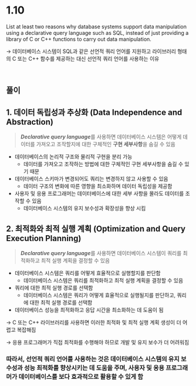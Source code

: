 # 1.10

List at least two reasons why database systems support data manipulation using
a declarative query language such as SQL, instead of just providing a library of
C or C++ functions to carry out data manipulation.

→ 데이터베이스 시스템이 SQL과 같은 선언적 쿼리 언어를 지원하고 라이브러리 형태의 C 또는 C++ 함수를 제공하는 대신 선언적 쿼리 언어를 사용하는 이유

<br>

## 풀이

## 1. **데이터 독립성과 추상화 (Data Independence and Abstraction)**

> ***Declarative query language***를 사용하면 데이터베이스 시스템은 어떻게 데이터를 가져오고 조작할지에 대한 구체적인 **구현 세부사항**을 숨길 수 있음
> 

- 데이터베이스의 논리적 구조와 물리적 구현을 분리 가능
    - 데이터를 가져오고 조작하는 방법에 대한 구체적인 구현 세부사항을 숨길 수 있기 때문
- 데이터베이스 스키마가 변경되어도 쿼리는 변경하지 않고 사용할 수 있음
    - 데이터 구조의 변화에 따른 영향을 최소화하며 데이터 독립성을 제공함
- 사용자 및 응용 프로그래머는 데이터베이스에 대한 세부 사항을 몰라도 데이터를 조작할 수 있음
    - 데이터베이스 시스템의 유지 보수성과 확장성을 향상 시킴

## 2. **최적화와 최적 실행 계획 (Optimization and Query Execution Planning)**

> ***Declarative query language***를 사용하면 데이터베이스 시스템이 쿼리를 최적화하고 최적 실행 계획을 결정할 수 있음
> 
- 데이터베이스 시스템은 쿼리를 어떻게 효율적으로 실행할지를 판단함
    - 데이터베이스 시스템은 쿼리를 최적화하고 최적 실행 계획을 결정할 수 있음
- 쿼리에 대한 최적 실행 경로를 선택함
    - 데이터베이스 시스템은 쿼리가 어떻게 효율적으로 실행될지를 판단하고, 쿼리에 대한 최적 실행 경로를 선택함
- 데이터베이스 성능을 최적화하고 응답 시간을 최소화하는 데 도움이 됨

→ C 또는 C++ 라이브러리를 사용하면 이러한 최적화 및 최적 실행 계획 생성이 더 어렵고 복잡해짐

→ 응용 프로그래머가 직접 최적화를 수행해야 하므로 개발 및 유지 보수가 더 어려워짐

### 따라서, 선언적 쿼리 언어를 사용하는 것은 데이터베이스 시스템의 유지 보수성과 성능 최적화를 향상시키는 데 도움을 주며, 사용자 및 응용 프로그래머가 데이터베이스를 보다 효과적으로 활용할 수 있게 함